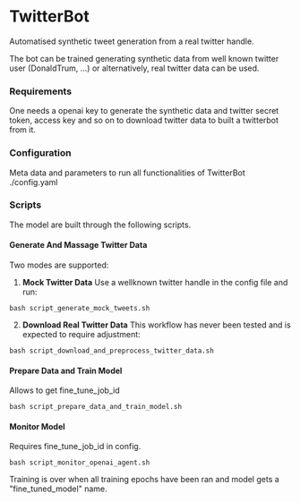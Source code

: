 # TwitterBot

Automatised synthetic tweet generation from a real twitter handle.

The bot can be trained generating synthetic data from well known twitter user (DonaldTrum, ...) 
or alternatively, real twitter data can be used.



### Requirements
One needs a openai key to generate the synthetic data and twitter secret token, access key and so on to download twitter data to built a twitterbot from it.


### Configuration

Meta data and parameters to run all functionalities of TwitterBot 
./config.yaml


### Scripts

The model are built through the following scripts.

#### Generate And Massage Twitter Data
Two modes are supported:

1. **Mock Twitter Data**
Use a wellknown twitter handle in the config file and run:

`bash script_generate_mock_tweets.sh`

2. **Download Real Twitter Data**
This workflow has never been tested and is expected to require adjustment:

`bash script_download_and_preprocess_twitter_data.sh`


#### Prepare Data and Train Model
Allows to get fine_tune_job_id

`bash script_prepare_data_and_train_model.sh`


#### Monitor Model
Requires fine_tune_job_id in config.

`bash script_monitor_openai_agent.sh`

Training is over when all training epochs have been ran and model gets a "fine_tuned_model" name.